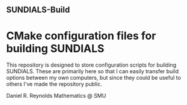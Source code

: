 ## SUNDIALS-Build

# CMake configuration files for building SUNDIALS

This repository is designed to store configuration scripts for building SUNDIALS.  These are primarily here so that I can easily transfer build options between my own computers, but since they could be useful to others I've made the repository public.

Daniel R. Reynolds
Mathematics @ SMU
